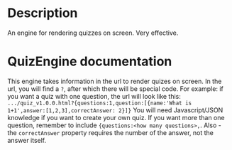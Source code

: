 # Description
An engine for rendering quizzes on screen.
Very effective.
# QuizEngine documentation
This engine takes information in the url
to render quizes on screen. In the url,
you will find a `?`, after which there will
be special code. For example: if you want a
quiz with one question, the url will look like
this: `.../quiz_v1.0.0.html?{questions:1,question:[{name:'What is 1+1',answer:[1,2,3],correctAnswer: 2}]}`
You will need Javascript/JSON knowledge if
you want to create your own quiz.
If you want more than one question, remember
to include `{questions:<how many questions>,`.
Also - the `correctAnswer` property requires
the number of the answer, not the answer itself.
